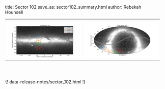 title: Sector 102
save_as: sector102_summary.html
author: Rebekah Hounsell


<table>
  <tr>
    <th colspan="2" ></th>
  </tr>
  <tr>
    <td width="50%" style = "text-align: center;">
          <img class="img-responsive" style="max-width:100%;" src="images/sector-plots/tess_galactic_sector_102.png"> 
    </td>
   <td width="50%" style = "text-align: center;">
          <img class="img-responsive" style="max-width:100%;" src="images/sector-plots/tess_icrs_sector_102.png">
    </td>
  </tr>
</table>
<br></br>





{! data-release-notes/sector_102.html !}

<!---<img class="img-responsive" style="max-width:90%;" src="images/sector-plots/sector-plots.102.jpeg">--->